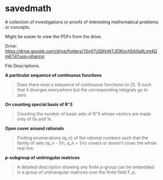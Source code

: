 # savedmath
A collection of investigations or proofs of interesting mathematical problems or concepts. 

Might be easier to view the PDFs from the drive.

Drive: https://drive.google.com/drive/folders/13n47UQXlnNTJlDKoch5AXa9Lmt4QmKT4?usp=sharing

File Descriptions.

**A particular sequence of continuous functions**

> Does there exist a sequence of continuous functions on [0, 1] such that it diverges everywhere but the corresponding integrals go to zero. 

**On counting special basis of R^3** 

> Counting the number of basis sets of R^3 whose vectors are made only of 0s and 1s.

**Open cover around rationals** 

> Finding enumerations {q_n} of the rational numbers such that the family of sets {q_n - 1/n, q_n + 1/n} covers or doesn't cover the whole real line.

**p-subgroup of unitringular matrices**

> A detailed description showing any finite p-group can be embedded in a group of unitriangular matrices over the finite field F_p.


